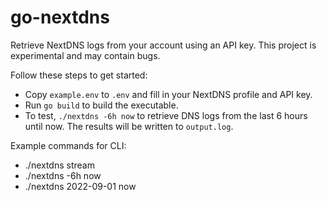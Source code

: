 go-nextdns
==========

Retrieve NextDNS logs from your account using an API key. This project is experimental and may contain bugs. 

Follow these steps to get started:

- Copy `example.env` to `.env` and fill in your NextDNS profile and API key.
- Run `go build` to build the executable. 
- To test, `./nextdns -6h now` to retrieve DNS logs from the last 6 hours until now. The results will be written to `output.log`. 

Example commands for CLI:

- ./nextdns stream
- ./nextdns -6h now
- ./nextdns 2022-09-01 now
